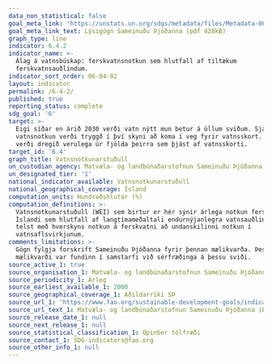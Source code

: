 ```yaml
---
data_non_statistical: false
goal_meta_link: 'https://unstats.un.org/sdgs/metadata/files/Metadata-06-04-02.pdf'
goal_meta_link_text: Lýsigögn Sameinuðu Þjóðanna (pdf 428kB)
graph_type: line
indicator: 6.4.2
indicator_name: >-
  Álag á vatnsbúskap: ferskvatnsnotkun sem hlutfall af tiltækum
  ferskvatnsauðlindum.
indicator_sort_order: 06-04-02
layout: indicator
permalink: /6-4-2/
published: true
reporting_status: complete
sdg_goal: '6'
target: >-
  Eigi síðar en árið 2030 verði vatn nýtt mun betur á öllum sviðum. Sjálfbær
  vatnsnotkun verði tryggð í því skyni að koma í veg fyrir vatnsskort. Jafnframt
  verði dregið verulega úr fjölda þeirra sem þjást af vatnsskorti.
target_id: '6.4'
graph_title: Vatnsnotkunarstuðull
un_custodian_agency: Matvæla- og landbúnaðarstofnun Sameinuðu Þjóðanna (FAO)
un_designated_tier: '1'
national_indicator_available: Vatnsnotkunarstuðull
national_geographical_coverage: Ísland
computation_units: Hundraðshlutar (%)
computation_definitions: >-
  Vatnsnotkunarstuðull (WEI) sem birtur er hér sýnir árlega notkun ferskvatns á
  Íslandi sem hlutfall af langtímameðaltali endurnýjanlegra vatnsauðlinda. Hér
  telst með hverskyns notkun á ferskvatni að undanskilinni notkun í
  vatnsaflsvirkjunum.
comments_limitations: >-
  Gögn fylgja forskrift Sameinuðu Þjóðanna fyrir þennan mælikvarða. Þessi
  mælikvarði var fundinn í samstarfi við sérfræðinga á þessu sviði.
source_active_1: true
source_organisation_1: Matvæla- og landbúnaðarstofnun Sameinuðu Þjóðanna (FAO)
source_periodicity_1: Árleg
source_earliest_available_1: 2000
source_geographical_coverage_1: Aðildarríki SÞ
source_url_1: 'https://www.fao.org/sustainable-development-goals/indicators/642/en/'
source_url_text_1: Matvæla- og landbúnaðarstofnun Sameinuðu Þjóðanna (FAO) - 6.4.2.
source_release_date_1: null
source_next_release_1: null
source_statistical_classification_1: Opinber tölfræði
source_contact_1: SDG-indicators@fao.org
source_other_info_1: null
---
```

